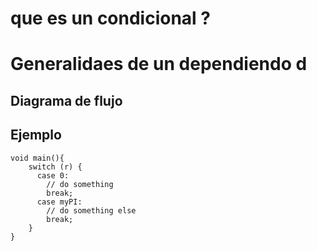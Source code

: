 # que es un condicional ?

# Generalidaes de un dependiendo d

## Diagrama de flujo

## Ejemplo

````
void main(){
    switch (r) {
      case 0:
        // do something
        break;
      case myPI: 
        // do something else
        break;
    }
}
